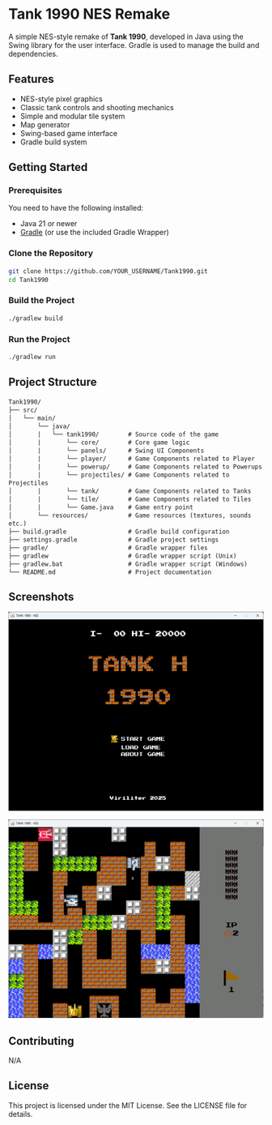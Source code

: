 # Tank 1990 NES Remake

A simple NES-style remake of **Tank 1990**, developed in Java using the Swing library for the user interface. Gradle is used to manage the build and dependencies.

## Features

- NES-style pixel graphics
- Classic tank controls and shooting mechanics
- Simple and modular tile system
- Map generator
- Swing-based game interface
- Gradle build system

## Getting Started

### Prerequisites

You need to have the following installed:

- Java 21 or newer
- [Gradle](https://gradle.org/) (or use the included Gradle Wrapper)

### Clone the Repository

```bash
git clone https://github.com/YOUR_USERNAME/Tank1990.git
cd Tank1990
```

### Build the Project

```bash
./gradlew build
```

### Run the Project

```bash
./gradlew run
```

## Project Structure
```plaintext
Tank1990/
├── src/
│   └── main/
│       └── java/
│       |   └── tank1990/        # Source code of the game
│       |       └── core/        # Core game logic
│       |       └── panels/      # Swing UI Components
│       |       └── player/      # Game Components related to Player
│       |       └── powerup/     # Game Components related to Powerups
│       |       └── projectiles/ # Game Components related to Projectiles
│       |       └── tank/        # Game Components related to Tanks
│       |       └── tile/        # Game Components related to Tiles
│       |       └── Game.java    # Game entry point
│       └── resources/           # Game resources (textures, sounds etc.)
├── build.gradle                 # Gradle build configuration
├── settings.gradle              # Gradle project settings
├── gradle/                      # Gradle wrapper files
├── gradlew                      # Gradle wrapper script (Unix)
├── gradlew.bat                  # Gradle wrapper script (Windows)
└── README.md                    # Project documentation
```

## Screenshots
![Alt text](screenshots/menu.png)

![Alt text](screenshots/gamearea.png)

## Contributing
N/A

## License
This project is licensed under the MIT License. See the LICENSE file for details.

